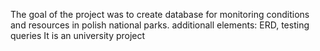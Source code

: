 The goal of the project was to create database for monitoring conditions and resources in polish national parks.
additionall elements: ERD, testing queries
It is an university project
